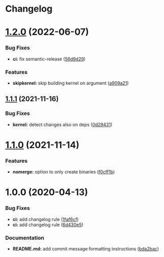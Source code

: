 # Changelog

# [1.2.0](https://github.com/mgomersbach/updateworld/compare/1.1.1...1.2.0) (2022-06-07)


### Bug Fixes

* **ci:** fix semantic-release ([56d9d29](https://github.com/mgomersbach/updateworld/commit/56d9d292b6a1d62bdf7ae2036d4021f2223183e0))


### Features

* **skipkernel:** skip building kernel on argument ([a909a21](https://github.com/mgomersbach/updateworld/commit/a909a214e92b338de2ea685d2a9f30a313d44a9b))

## [1.1.1](https://github.com/mgomersbach/updateworld/compare/1.1.0...1.1.1) (2021-11-16)


### Bug Fixes

* **kernel:** detect changes also on deps ([0d29431](https://github.com/mgomersbach/updateworld/commit/0d29431d065873071d00330677d0194dcf270618))

# [1.1.0](https://github.com/mgomersbach/updateworld/compare/1.0.0...1.1.0) (2021-11-14)


### Features

* **nomerge:** option to only create binaries ([f0cff1b](https://github.com/mgomersbach/updateworld/commit/f0cff1bbf4b16cebe076941fe928ca6d69417830))

# 1.0.0 (2020-04-13)


### Bug Fixes

* **ci:** add changelog rule ([1faf6cf](https://github.com/mgomersbach/updateworld/commit/1faf6cf46c3583dc798c7a47d1064e02a062fe8c))
* **ci:** add changelog rule ([6d430e5](https://github.com/mgomersbach/updateworld/commit/6d430e56b42b09b9780c9b4133ca144d35b5a792))


### Documentation

* **README.md:** add commit message formatting instructions ([bda2bac](https://github.com/mgomersbach/updateworld/commit/bda2bac5ee1074e2fe52a19a743afbf11462414d))
